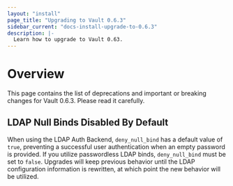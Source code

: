 ```yaml
---
layout: "install"
page_title: "Upgrading to Vault 0.6.3"
sidebar_current: "docs-install-upgrade-to-0.6.3"
description: |-
  Learn how to upgrade to Vault 0.63.
---
```


# Overview

This page contains the list of deprecations and important or breaking changes
for Vault 0.6.3. Please read it carefully.

## LDAP Null Binds Disabled By Default

When using the LDAP Auth Backend, `deny_null_bind` has a default value of
`true`, preventing a successful user authentication when an empty password
is provided. If you utilize passwordless LDAP binds, `deny_null_bind` must
be set to `false`. Upgrades will keep previous behavior until the LDAP
configuration information is rewritten, at which point the new behavior
will be utilized.
